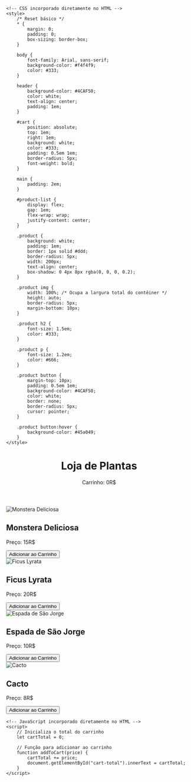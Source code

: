 <!DOCTYPE html>
<html lang="pt">
<head>
    <meta charset="UTF-8">
    <meta name="viewport" content="width=device-width, initial-scale=1.0">
    <title>Loja de Plantas</title>
    
    <!-- CSS incorporado diretamente no HTML -->
    <style>
        /* Reset básico */
        * {
            margin: 0;
            padding: 0;
            box-sizing: border-box;
        }

        body {
            font-family: Arial, sans-serif;
            background-color: #f4f4f9;
            color: #333;
        }

        header {
            background-color: #4CAF50;
            color: white;
            text-align: center;
            padding: 1em;
        }

        #cart {
            position: absolute;
            top: 1em;
            right: 1em;
            background: white;
            color: #333;
            padding: 0.5em 1em;
            border-radius: 5px;
            font-weight: bold;
        }

        main {
            padding: 2em;
        }

        #product-list {
            display: flex;
            gap: 1em;
            flex-wrap: wrap;
            justify-content: center;
        }

        .product {
            background: white;
            padding: 1em;
            border: 1px solid #ddd;
            border-radius: 5px;
            width: 200px;
            text-align: center;
            box-shadow: 0 4px 8px rgba(0, 0, 0, 0.2);
        }

        .product img {
            width: 100%; /* Ocupa a largura total do contêiner */
            height: auto;
            border-radius: 5px;
            margin-bottom: 10px;
        }

        .product h2 {
            font-size: 1.5em;
            color: #333;
        }

        .product p {
            font-size: 1.2em;
            color: #666;
        }

        .product button {
            margin-top: 10px;
            padding: 0.5em 1em;
            background-color: #4CAF50;
            color: white;
            border: none;
            border-radius: 5px;
            cursor: pointer;
        }

        .product button:hover {
            background-color: #45a049;
        }
    </style>
</head>
<body>
    <header>
        <h1>Loja de Plantas</h1>
        <div id="cart">
            <p>Carrinho: <span id="cart-total">0</span>R$</p>
        </div>
    </header>
    <main>
        <section id="product-list">
            <div class="product">
                <img src="imagens/monstera.jpg" alt="Monstera Deliciosa">
                <h2>Monstera Deliciosa</h2>
                <p>Preço: 15R$</p>
                <button onclick="addToCart(15)">Adicionar ao Carrinho</button>
            </div>
            <div class="product">
                <img src="imagens/ficus.jpg" alt="Ficus Lyrata">
                <h2>Ficus Lyrata</h2>
                <p>Preço: 20R$</p>
                <button onclick="addToCart(20)">Adicionar ao Carrinho</button>
            </div>
            <div class="product">
                <img src="imagens/sao-jorge.jpg" alt="Espada de São Jorge">
                <h2>Espada de São Jorge</h2>
                <p>Preço: 10R$</p>
                <button onclick="addToCart(10)">Adicionar ao Carrinho</button>
            </div>
            <div class="product">
                <img src="imagens/cacto.jpg" alt="Cacto">
                <h2>Cacto</h2>
                <p>Preço: 8R$</p>
                <button onclick="addToCart(8)">Adicionar ao Carrinho</button>
            </div>
        </section>
    </main>
    
    <!-- JavaScript incorporado diretamente no HTML -->
    <script>
        // Inicializa o total do carrinho
        let cartTotal = 0;

        // Função para adicionar ao carrinho
        function addToCart(price) {
            cartTotal += price;
            document.getElementById("cart-total").innerText = cartTotal;
        }
    </script>
</body>
</html>

